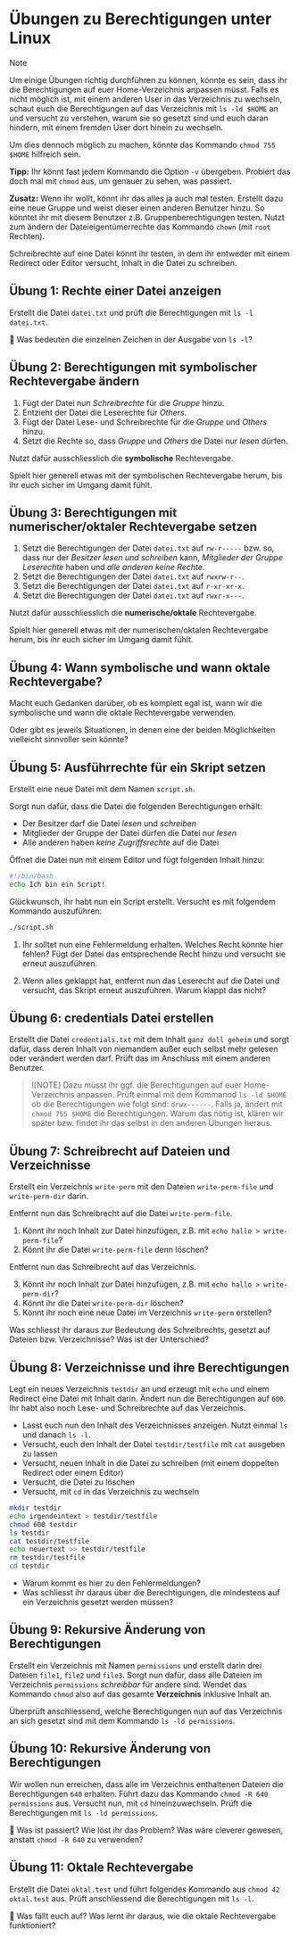 # Übungen zu Berechtigungen unter Linux

>[!NOTE]
> Um einige Übungen richtig durchführen zu können, könnte es sein, dass ihr die Berechtigungen auf euer Home-Verzeichnis anpassen müsst. Falls es nicht möglich ist, mit einem anderen User in das Verzeichnis zu wechseln, schaut euch die Berechtigungen auf das Verzeichnis mit `ls -ld $HOME` an und versucht zu verstehen, warum sie so gesetzt sind und euch daran hindern, mit einem fremden User dort hinein zu wechseln.
> 
> Um dies dennoch möglich zu machen, könnte das Kommando `chmod 755 $HOME` hilfreich sein.
>
> **Tipp:** Ihr könnt fast jedem Kommando die Option `-v` übergeben. Probiert das doch mal mit `chmod` aus, um genauer zu sehen, was passiert.

**Zusatz:** Wenn ihr wollt, könnt ihr das alles ja auch mal testen. Erstellt dazu eine neue Gruppe und weist dieser einen anderen Benutzer hinzu. So könntet ihr mit diesem Benutzer z.B. Gruppenberechtigungen testen. Nutzt zum ändern der Dateieigentümerrechte das Kommando `chown` (mit `root` Rechten).

Schreibrechte auf eine Datei könnt ihr testen, in dem ihr entweder mit einem Redirect oder Editor versucht, Inhalt in die Datei zu schreiben.

## **Übung 1: Rechte einer Datei anzeigen**
Erstellt die Datei `datei.txt` und prüft die Berechtigungen mit `ls -l datei.txt`.

🔹 Was bedeuten die einzelnen Zeichen in der Ausgabe von `ls -l`?

## **Übung 2: Berechtigungen mit symbolischer Rechtevergabe ändern**
1. Fügt der Datei nun *Schreibrechte* für die *Gruppe* hinzu.
2. Entzieht der Datei die Leserechte für *Others*.
3. Fügt der Datei Lese- und Schreibrechte für die *Gruppe* und *Others* hinzu.
4. Setzt die Rechte so, dass *Gruppe* und *Others* die Datei nur *lesen* dürfen.

Nutzt dafür ausschliesslich die **symbolische** Rechtevergabe.

Spielt hier generell etwas mit der symbolischen Rechtevergabe herum, bis ihr euch sicher im Umgang damit fühlt.

## **Übung 3: Berechtigungen mit numerischer/oktaler Rechtevergabe setzen**
1. Setzt die Berechtigungen der Datei `datei.txt` auf `rw-r-----` bzw. so, dass nur der *Besitzer lesen und schreiben* kann, *Mitglieder der Gruppe Leserechte* haben und *alle anderen keine Rechte*.
1. Setzt die Berechtigungen der Datei `datei.txt` auf `rwxrw-r--`.
3. Setzt die Berechtigungen der Datei `datei.txt` auf `r-xr-xr-x`.
4. Setzt die Berechtigungen der Datei `datei.txt` auf `rwxr-x---`.

Nutzt dafür ausschliesslich die **numerische/oktale** Rechtevergabe.

Spielt hier generell etwas mit der numerischen/oktalen Rechtevergabe herum, bis ihr euch sicher im Umgang damit fühlt.

## Übung 4: Wann symbolische und wann oktale Rechtevergabe?
Macht euch Gedanken darüber, ob es komplett egal ist, wann wir die symbolische und wann die oktale Rechtevergabe verwenden. 

Oder gibt es jeweils Situationen, in denen eine der beiden Möglichkeiten vielleicht sinnvoller sein könnte?

## **Übung 5: Ausführrechte für ein Skript setzen**
Erstellt eine neue Datei mit dem Namen `script.sh`.

Sorgt nun dafür, dass die Datei die folgenden Berechtigungen erhält:

- Der Besitzer darf die Datei *lesen* und *schreiben*
- Mitglieder der Gruppe der Datei dürfen die Datei nur *lesen*
- Alle anderen haben *keine Zugriffsrechte* auf die Datei

Öffnet die Datei nun mit einem Editor und fügt folgenden Inhalt hinzu:
```bash
#!/bin/bash
echo Ich bin ein Script!
```
Glückwunsch, ihr habt nun ein Script erstellt. Versucht es mit folgendem Kommando auszuführen:
```bash
./script.sh
```
1. Ihr solltet nun eine Fehlermeldung erhalten. Welches Recht könnte hier fehlen? Fügt der Datei das entsprechende Recht hinzu und versucht sie erneut auszuführen.

2. Wenn alles geklappt hat, entfernt nun das Leserecht auf die Datei und versucht, das Skript erneut auszuführen. Warum klappt das nicht?

## **Übung 6: credentials Datei erstellen**
Erstellt die Datei `credentials.txt` mit dem Inhalt `ganz doll geheim` und sorgt dafür, dass deren Inhalt von niemandem außer euch selbst mehr gelesen oder verändert werden darf. Prüft das im Anschluss mit einem anderen Benutzer. 

>![NOTE] Dazu müsst ihr ggf. die Berechtigungen auf euer Home-Verzeichnis anpassen. Prüft einmal mit dem Kommanod `ls -ld $HOME` ob die Berechtigungen wie folgt sind: `drwx------`. Falls ja, ändert mit `chmod 755 $HOME` die Berechtigungen. Warum das nötig ist, klären wir später bzw. findet ihr das selbst in den anderen Übungen heraus.

## **Übung 7: Schreibrecht auf Dateien und Verzeichnisse**

Erstellt ein Verzeichnis `write-perm` mit den Dateien `write-perm-file` und `write-perm-dir` darin. 

Entfernt nun das Schreibrecht auf die Datei `write-perm-file`. 

1. Könnt ihr noch Inhalt zur Datei hinzufügen, z.B. mit `echo hallo > write-perm-file`? 
2. Könnt ihr die Datei `write-perm-file` denn löschen?

Entfernt nun das Schreibrecht auf das Verzeichnis. 

3. Könnt ihr noch Inhalt zur Datei hinzufügen, z.B. mit `echo hallo > write-perm-dir`? 
4. Könnt ihr die Datei `write-perm-dir` löschen?
5. Könnt ihr noch eine neue Datei im Verzeichnis `write-perm` erstellen?

Was schliesst ihr daraus zur Bedeutung des Schreibrechts, gesetzt auf Dateien bzw. Verzeichnisse? Was ist der Unterschied?

## **Übung 8: Verzeichnisse und ihre Berechtigungen**

Legt ein neues Verzeichnis `testdir` an und erzeugt mit `echo` und einem Redirect eine Datei mit Inhalt darin. Ändert nun die Berechtigungen auf `600`. Ihr habt also noch Lese- und Schreibrechte auf das Verzeichnis. 

- Lasst euch nun den Inhalt des Verzeichnisses anzeigen. Nutzt einmal `ls` und danach `ls -l`.
- Versucht, euch den Inhalt der Datei `testdir/testfile` mit `cat` ausgeben zu lassen
- Versucht, neuen Inhalt in die Datei zu schreiben (mit einem doppelten Redirect oder einem Editor)
- Versucht, die Datei zu löschen
- Versucht, mit `cd` in das Verzeichnis zu wechseln
```bash
mkdir testdir
echo irgendeintext > testdir/testfile
chmod 600 testdir
ls testdir
cat testdir/testfile
echo neuertext >> testdir/testfile
rm testdir/testfile
cd testdir
```
- Warum kommt es hier zu den Fehlermeldungen?
- Was schliesst ihr daraus über die Berechtigungen, die mindestens auf ein Verzeichnis gesetzt werden müssen?

## **Übung 9: Rekursive Änderung von Berechtigungen**
Erstellt ein Verzeichnis mit Namen `permissions` und  erstellt darin drei Dateien `file1`, `file2` und `file3`. Sorgt nun dafür, dass alle Dateien im Verzeichnis `permissions` *schreibbar* für andere sind. Wendet das Kommando `chmod` also auf das gesamte  **Verzeichnis** inklusive Inhalt an.

Überprüft anschliessend, welche Berechtigungen nun auf das Verzeichnis an sich gesetzt sind mit dem Kommando `ls -ld permissions`.

## **Übung 10: Rekursive Änderung von Berechtigungen**
Wir wollen nun erreichen, dass alle im Verzeichnis enthaltenen Dateien die Berechtigungen `640` erhalten. Führt dazu das Kommando `chmod -R 640 permissions` aus. Versucht nun, mit `cd` hineinzuwechseln. Prüft die Berechtigungen mit `ls -ld permissions`. 

🔹 Was ist passiert? Wie löst ihr das Problem? Was wäre cleverer gewesen, anstatt `chmod -R 640` zu verwenden?

## Übung 11: Oktale Rechtevergabe
Erstellt die Datei `oktal.test` und führt folgendes Kommando aus `chmod 42 oktal.test` aus. Prüft anschliessend die Berechtigungen mit `ls -l`.

🔹 Was fällt euch auf? Was lernt ihr daraus, wie die oktale Rechtevergabe funktioniert?
